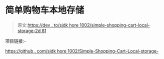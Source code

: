 # 简单购物车本地存储

> 原文:[https://dev . to/sidk hore 1002/simple-shopping-cart-local-storage-2d 81](https://dev.to/sidkhore1002/simple-shopping-cart-local-storage-2d81)

项目链接:-

[https://github . com/sidk hore 1002/Simple-Shopping-Cart-Local-storage-](https://github.com/sidkhore1002/Simple-Shopping-Cart-Local-storage-)